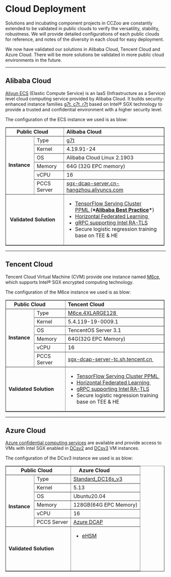 # Cloud Deployment

Solutions and incubating component projects in CCZoo are constantly extended to
be validated in public clouds to verify the versatility, stability, robustness.
We will provide detailed configurations of each public clouds for reference, and
notes of the diversity in each cloud for easy deployment.

We now have validated our solutions in Alibaba Cloud, Tencent Cloud and Azure Cloud.
There will be more solutions be validated in more public cloud environments in the
future.

---

## Alibaba Cloud

[Aliyun ECS](https://help.aliyun.com/product/25365.html) (Elastic Compute Service)
is an IaaS (Infrastructure as a Service) level cloud computing service provided
by Alibaba Cloud. It builds security-enhanced instance families [g7t, c7t, r7t](https://help.aliyun.com/document_detail/207734.html)
based on Intel® SGX technology to provide a trusted and confidential environment
with a higher security level.

The configuration of the ECS instance we used is as blow:

<table border="1" cellpadding="1" cellspacing="1" style="width:500px">
  <tbody>
    <tr>
      <td colspan="2"><strong>&nbsp; &nbsp; &nbsp; Public Cloud</strong>
      </td>
      <td><strong>Alibaba Cloud</strong>
      </td>
    </tr>
    <tr>
      <td rowspan="6" style="text-align: left;"><strong>Instance&nbsp;</strong>
      </td>
      <td style="text-align: left;">Type
      </td>
      <td><a href="https://help.aliyun.com/document_detail/108490.htm#section-bew-6jv-c0k">g7t</a>
      </td>
    </tr>
    <tr>
      <td style="text-align: left;">Kernel
      </td>
      <td>4.19.91-24
      </td>
    </tr>
    <tr>
      <td style="text-align: left;">OS
      </td>
      <td>Alibaba Cloud Linux 2.1903
      </td>
    </tr>
    <tr>
      <td style="text-align: left;">Memory
      </td>
      <td>64G (32G EPC memory)
      </td>
    </tr>
    <tr>
      <td style="text-align: left;">vCPU
      </td>
      <td>16
      </td>
    </tr>
    <tr>
      <td style="text-align: left;">PCCS Server
      </td>
      <td><a href="https://help.aliyun.com/document_detail/208095.html">sgx-dcap-server.cn-hangzhou.aliyuncs.com</a>
      </td>
    </tr>
    <tr>
      <td colspan="2"><strong>&nbsp;Validated Solution</strong>
      </td>
      <td>
        <ul>
          <li><a href="https://cczoo.readthedocs.io/en/latest/Solutions/tensorflow-serving-cluster/index.html">TensorFlow Serving Cluster PPML&nbsp;</a>(<strong>*<a href="https://help.aliyun.com/document_detail/342755.html">Alibaba Best Practice</a>*</strong>)</li>
          <li><a href="https://cczoo.readthedocs.io/en/latest/Solutions/horizontal-federated-learning/hfl.html">Horizontal Federated Learning&nbsp;</a></li>
          <li><a href="https://cczoo.readthedocs.io/en/latest/Solutions/grpc-ra-tls/index.html">gRPC supporting Intel RA-TLS</a></li>
          <li>Secure logistic regression training base on TEE &amp; HE</li>
        </ul>
      </td>
    </tr>
  </tbody>
</table>

---

## Tencent Cloud

Tencent Cloud Virtual Machine (CVM) provide one instance named [M6ce](https://cloud.tencent.com/document/product/213/11518#M6ce),
which supports Intel® SGX encrypted computing technology.

The configuration of the M6ce instance we used is as blow:

<table border="1" cellpadding="1" cellspacing="1" style="width:500px">
  <tbody>
    <tr>
      <td colspan="2"><strong>&nbsp; &nbsp; Public Cloud</strong>
      </td>
      <td><strong>Tencent Cloud</strong>
      </td>
    </tr>
    <tr>
      <td rowspan="6" style="text-align: left;"><strong>Instance&nbsp;</strong>
      </td>
      <td style="text-align: left;">Type
      </td>
      <td><a href="https://cloud.tencent.com/document/product/213/11518#M6ce">M6ce.4XLARGE128&nbsp;</a>
      </td>
    </tr>
    <tr>
      <td style="text-align: left;">Kernel
      </td>
      <td>5.4.119-19-0009.1
      </td>
    </tr>
    <tr>
      <td style="text-align: left;">OS
      </td>
      <td>TencentOS Server 3.1
      </td>
    </tr>
    <tr>
      <td style="text-align: left;">Memory
      </td>
      <td>64G(32G EPC Memory)
      </td>
    </tr>
    <tr>
      <td style="text-align: left;">vCPU
      </td>
      <td>16
      </td>
    </tr>
    <tr>
      <td style="text-align: left;">PCCS Server
      </td>
      <td><a href="https://cloud.tencent.com/document/product/213/63353">sgx-dcap-server-tc.sh.tencent.cn&nbsp;</a>
      </td>
    </tr>
    <tr>
      <td colspan="2"><strong>Validated Solution&nbsp;</strong>
      </td>
      <td>
        <ul>
          <li><a href="https://cczoo.readthedocs.io/en/latest/Solutions/tensorflow-serving-cluster/index.html">TensorFlow Serving Cluster PPML&nbsp;</a></li>
          <li><a href="https://cczoo.readthedocs.io/en/latest/Solutions/horizontal-federated-learning/hfl.html">Horizontal Federated Learning&nbsp;</a></li>
          <li><a href="https://cczoo.readthedocs.io/en/latest/Solutions/grpc-ra-tls/index.html">gRPC supporting Intel RA-TLS</a></li>
          <li>Secure logistic regression training base on TEE &amp; HE</li>
        </ul>
      </td>
    </tr>
  </tbody>
</table>

---

## Azure Cloud

[Azure confidential computing services](https://azure.microsoft.com/en-us/solutions/confidential-compute/) are
available and provide access to VMs with Intel SGX enabled in [DCsv2](https://docs.microsoft.com/en-us/azure/virtual-machines/dcv2-series) and [DCsv3](https://docs.microsoft.com/en-us/azure/virtual-machines/dcv3-series)
VM instances. 

The configuration of the DCsv3 instance we used is as blow:

<table border="1" cellpadding="1" cellspacing="1" style="width:500px">
  <tbody>
    <tr>
      <td colspan="2"><strong>&nbsp; &nbsp; &nbsp; &nbsp; &nbsp;Public Cloud</strong>
      </td>
      <td><strong>&nbsp; &nbsp; Azure Cloud</strong>
      </td>
    </tr>
    <tr>
      <td rowspan="6">
        <p>&nbsp;
        </p>
        <p><strong>Instance&nbsp;</strong>
        </p>
      </td>
      <td style="text-align: left;">Type
      </td>
      <td><a href="https://docs.microsoft.com/en-us/azure/virtual-machines/dcv3-series">Standard_DC16s_v3</a>
      </td>
    </tr>
    <tr>
      <td style="text-align: left;">Kernel
      </td>
      <td>5.13
      </td>
    </tr>
    <tr>
      <td style="text-align: left;">OS
      </td>
      <td>Ubuntu20.04
      </td>
    </tr>
    <tr>
      <td style="text-align: left;">Memory
      </td>
      <td>128GB(64G EPC Memory)
      </td>
    </tr>
    <tr>
      <td style="text-align: left;">vCPU
      </td>
      <td>16
      </td>
    </tr>
    <tr>
      <td style="text-align: left;">PCCS Server
      </td>
      <td><a href="https://docs.microsoft.com/en-us/azure/confidential-computing/quick-create-portal#install-azure-dcap-client">Azure DCAP</a>
      </td>
    </tr>
    <tr>
      <td colspan="2">
        <p><strong>Validated Solution&nbsp;</strong>
        </p>
      </td>
      <td>
        <ul>
          <li><a href="https://cczoo.readthedocs.io/en/latest/Solutions/ehsm-kms/index.html">eHSM</a>
            <br />
            <br />
            <br />
            <br />
            &nbsp;</li>
        </ul>
      </td>
    </tr>
  </tbody>
</table>



  
